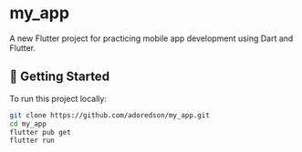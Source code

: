 # my_app

A new Flutter project for practicing mobile app development using Dart and Flutter.

## 🚀 Getting Started

To run this project locally:

```bash
git clone https://github.com/adoredson/my_app.git
cd my_app
flutter pub get
flutter run
